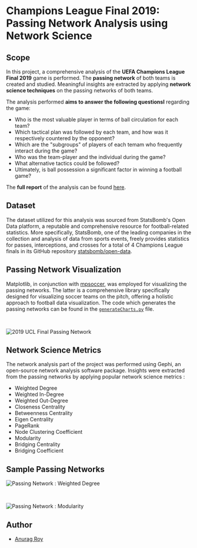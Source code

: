 # Champions League Final 2019: Passing Network Analysis using Network Science

## Scope 
In this project, a comprehensive analysis of the **UEFA Champions League Final 2019** game is performed. The **passing network** of both teams is created and studied. Meaningful insights are extracted by applying **network science techniques** on the passing networks of both teams.

The analysis performed **aims to answer the following questionsI** regarding the game: 

- Who is the most valuable player in terms of ball circulation for each team?
- Which tactical plan was followed by each team, and how was it respectively countered by the opponent?
- Which are the "subgroups" of players of each temam who frequently interact during the game?
- Who was the team-player and the individual during the game?
- What alternative tactics could be followed?
- Ultimately, is ball possession a significant factor in winning a football game?

The **full report** of the analysis can be found [here](/2019%20Champions%20League%20Final.pdf).

## Dataset

The dataset utilized for this analysis was sourced from StatsBomb's Open Data platform, a reputable and comprehensive resource for football-related statistics. More specifically, StatsBomb, one of the leading companies in the collection and analysis of data from sports events, freely provides statistics for passes, interceptions, and crosses for a total of 4 Champions League finals in its GitHub repository [statsbomb/open-data](https://github.com/statsbomb/open-data).

## Passing Network Visualization

Matplotlib, in conjunction with [mpsoccer](https://github.com/andrewRowlinson/mplsoccer), was employed for visualizing the passing networks. The latter is a comprehensive library specifically designed for visualizing soccer teams on the pitch, offering a holistic approach to football data visualization. The code which generates the passing networks can be found in the [`generateCharts.py`](/Code/generateCharts.py) file. 

<br>

![2019 UCL Final Passing Network](/Output/Passing%20Network.png)

## Network Science Metrics 

The network analysis part of the project was performed using Gephi, an open-source network analysis software package.
Insights were extracted from the passing networks by applying popular network science metrics : 

- Weighted Degree
- Weighted In-Degree
- Weighted Out-Degree
- Closeness Centrality
- Betweenness Centrality
- Eigen Centrality
- PageRank
- Node Clustering Coefficient
- Modularity
- Bridging Centrality
- Bridging Coefficient


## Sample Passing Networks 

![Passing Network : Weighted Degree](/Output/Weighted%20Degree.png)

<br>

![Passing Network : Modularity](/Output/Modularity.png)

## Author 

- [Anurag Roy](https://github.com/anuragdotexe)